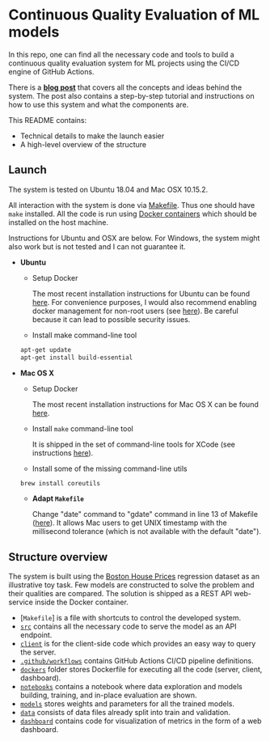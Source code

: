 # Continuous Quality Evaluation of ML models

In this repo, one can find all the necessary code and tools to build a continuous quality evaluation system for ML projects using the CI/CD engine of GitHub Actions.

There is a **[blog post](https://medium.com/@vovacher/continuous-quality-evaluation-for-ml-projects-using-github-actions-78f2f078e38f)** that covers all the concepts and ideas behind the system. The post also contains a step-by-step tutorial and instructions on how to use this system and what the components are.

This README contains:
* Technical details to make the launch easier
* A high-level overview of the structure

## Launch

The system is tested on Ubuntu 18.04 and Mac OSX 10.15.2.

All interaction with the system is done via [Makefile](./Makefile). Thus one should have `make` installed. All the code is run using [Docker containers](https://www.docker.com) which should be installed on the host machine.

Instructions for Ubuntu and OSX are below. For Windows, the system might also work but is not tested and I can not guarantee it.

* **Ubuntu**

  * Setup Docker
  
    The most recent installation instructions for Ubuntu can be found [here](https://docs.docker.com/install/linux/docker-ce/ubuntu/). For convenience purposes, I would also recommend enabling docker management for non-root users (see [here](https://docs.docker.com/install/linux/linux-postinstall/)). Be careful because it can lead to possible security issues.
    
  * Install make command-line tool

  ```sh
  apt-get update
  apt-get install build-essential
  ```

* **Mac OS X**

  * Setup Docker
  
    The most recent installation instructions for Mac OS X can be found [here](https://docs.docker.com/docker-for-mac/install/).

  * Install `make` command-line tool
  
    It is shipped in the set of command-line tools for XCode (see instructions [here](https://stackoverflow.com/a/11494872/7196628)).

  * Install some of the missing command-line utils
  
  ```sh
  brew install coreutils
  ```
  
  * **Adapt `Makefile`**
  
    Change "date" command to "gdate" command in line 13 of Makefile ([here](https://github.com/vladimir-chernykh/ml-quality-cicd/blob/master/Makefile#L13)). It allows Mac users to get UNIX timestamp with the millisecond tolerance (which is not available with the default "date").

## Structure overview

The system is built using the [Boston House Prices](https://www.kaggle.com/vikrishnan/boston-house-prices) regression dataset as an illustrative toy task. Few models are constructed to solve the problem and their qualities are compared. The solution is shipped as a REST API web-service inside the Docker container.

* [`Makefile`] is a file with shortcuts to control the developed system.
* [`src`](./src) contains all the necessary code to serve the model as an API endpoint.
* [`client`](./client) is for the client-side code which provides an easy way to query the server.
* [`.github/workflows`](./.github/workflows) contains GitHub Actions CI/CD pipeline definitions.
* [`dockers`](./dockers) folder stores Dockerfile for executing all the code (server, client, dashboard).
* [`notebooks`](./notebooks) contains a notebook where data exploration and models building, training, and in-place evaluation are shown.
* [`models`](./models) stores weights and parameters for all the trained models.
* [`data`](./data) consists of data files already split into train and validation.
* [`dashboard`](./dashboard) contains code for visualization of metrics in the form of a web dashboard.
